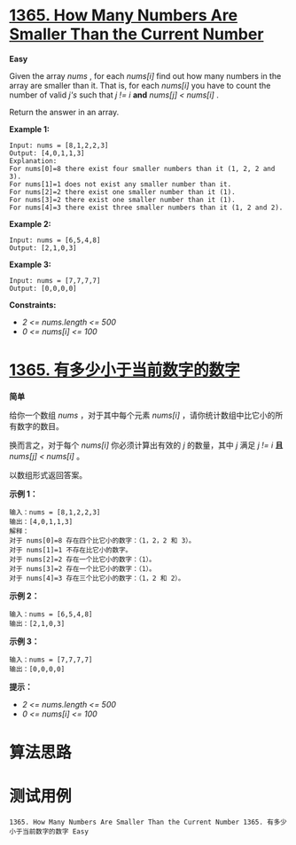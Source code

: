 # [1365. How Many Numbers Are Smaller Than the Current Number][enTitle]

**Easy**

Given the array  *nums* , for each  *nums[i]*  find out how many numbers in the array are smaller than it. That is, for each  *nums[i]*  you have to count the number of valid  *j's*  such that  *j != i*  **and**   *nums[j] < nums[i]* .

Return the answer in an array.



**Example 1:** 

```
Input: nums = [8,1,2,2,3]
Output: [4,0,1,1,3]
Explanation: 
For nums[0]=8 there exist four smaller numbers than it (1, 2, 2 and 3). 
For nums[1]=1 does not exist any smaller number than it.
For nums[2]=2 there exist one smaller number than it (1). 
For nums[3]=2 there exist one smaller number than it (1). 
For nums[4]=3 there exist three smaller numbers than it (1, 2 and 2).

```

**Example 2:** 

```
Input: nums = [6,5,4,8]
Output: [2,1,0,3]

```

**Example 3:** 

```
Input: nums = [7,7,7,7]
Output: [0,0,0,0]

```



**Constraints:** 

-  *2 <= nums.length <= 500*  
-  *0 <= nums[i] <= 100* 


# [1365. 有多少小于当前数字的数字][cnTitle]

**简单**

给你一个数组  *nums* ，对于其中每个元素  *nums[i]* ，请你统计数组中比它小的所有数字的数目。

换而言之，对于每个  *nums[i]*  你必须计算出有效的  *j*  的数量，其中  *j*  满足  *j != i*  **且**   *nums[j] < nums[i]*  。

以数组形式返回答案。



**示例 1：** 

```
输入：nums = [8,1,2,2,3]
输出：[4,0,1,1,3]
解释： 
对于 nums[0]=8 存在四个比它小的数字：（1，2，2 和 3）。 
对于 nums[1]=1 不存在比它小的数字。
对于 nums[2]=2 存在一个比它小的数字：（1）。 
对于 nums[3]=2 存在一个比它小的数字：（1）。 
对于 nums[4]=3 存在三个比它小的数字：（1，2 和 2）。

```

**示例 2：** 

```
输入：nums = [6,5,4,8]
输出：[2,1,0,3]

```

**示例 3：** 

```
输入：nums = [7,7,7,7]
输出：[0,0,0,0]

```



**提示：** 

-  *2 <= nums.length <= 500*  
-  *0 <= nums[i] <= 100* 




# 算法思路

# 测试用例
```
1365. How Many Numbers Are Smaller Than the Current Number 1365. 有多少小于当前数字的数字 Easy
```

[enTitle]: https://leetcode.com/problems/how-many-numbers-are-smaller-than-the-current-number/
[cnTitle]: https://leetcode-cn.com/problems/how-many-numbers-are-smaller-than-the-current-number/
